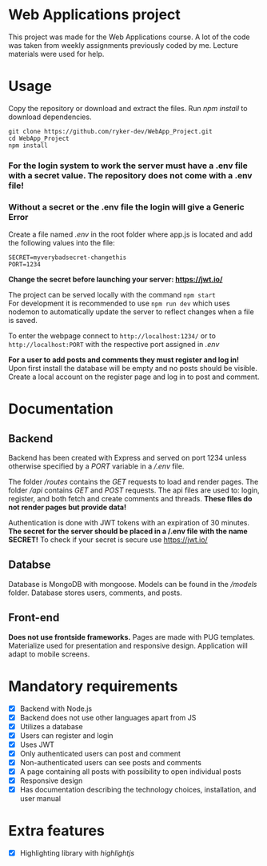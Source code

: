 # Web Applications project
This project was made for the Web Applications course. A lot of the code was taken from weekly assignments previously coded by me. Lecture materials were used for help.

# Usage
Copy the repository or download and extract the files. Run *npm install* to download dependencies.
```
git clone https://github.com/ryker-dev/WebApp_Project.git
cd WebApp_Project
npm install
```
### For the login system to work the server **must** have a .env file with a secret value. The repository does not come with a .env file!
### Without a secret or the .env file the login will give a Generic Error

Create a file named *.env* in the root folder where app.js is located and add the following values into the file:
```
SECRET=myverybadsecret-changethis
PORT=1234
```
**Change the secret before launching your server: https://jwt.io/**

The project can be served locally with the command `npm start`  
For development it is recommended to use `npm run dev` which uses nodemon to automatically update the server to reflect changes when a file is saved.  

To enter the webpage connect to `http://localhost:1234/` or to `http://localhost:PORT` with the respective port assigned in *.env*

**For a user to add posts and comments they must register and log in!**  
Upon first install the database will be empty and no posts should be visible. Create a local account on the register page and log in to post and comment.

# Documentation

## Backend
Backend has been created with Express and served on port 1234 unless otherwise specified by a *PORT* variable in a */.env* file.

The folder */routes* contains the *GET* requests to load and render pages.
The folder */api* contains *GET* and *POST* requests. The api files are used to: login, register, and both fetch and create comments and threads. **These files do not render pages but provide data!**

Authentication is done with JWT tokens with an expiration of 30 minutes. **The secret for the server should be placed in a /.env file with the name SECRET!**
To check if your secret is secure use https://jwt.io/

## Databse
Database is MongoDB with mongoose. Models can be found in the */models* folder. Database stores users, comments, and posts.

## Front-end
__Does not use frontside frameworks.__ Pages are made with PUG templates.  
Materialize used for presentation and responsive design. Application will adapt to mobile screens.

# Mandatory requirements
- [X] Backend with Node.js
- [X] Backend does not use other languages apart from JS
- [X] Utilizes a database
- [X] Users can register and login
- [X] Uses JWT
- [X] Only authenticated users can post and comment
- [X] Non-authenticated users can see posts and comments
- [X] A page containing all posts with possibility to open individual posts
- [X] Responsive design
- [X] Has documentation describing the technology choices, installation, and user manual

# Extra features
- [X] Highlighting library with *highlightjs*
